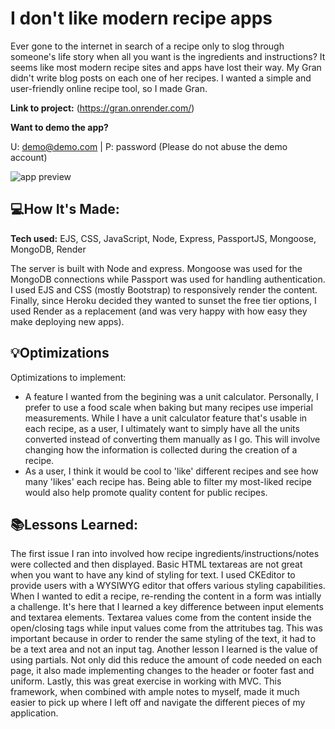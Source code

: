 # I don't like modern recipe apps
Ever gone to the internet in search of a recipe only to slog through someone's life story when all you want is the ingredients and instructions? It seems like most modern recipe sites and apps have lost their way. My Gran didn't write blog posts on each one of her recipes. I wanted a simple and user-friendly online recipe tool, so I made Gran. 

**Link to project:** (https://gran.onrender.com/)

**Want to demo the app?**

U: demo@demo.com | P: password (Please do not abuse the demo account)

![app preview](https://user-images.githubusercontent.com/101226771/213005232-57f89f8c-78ac-4a47-b76a-5a1ba3b5f58a.png)


## 💻How It's Made:

**Tech used:** EJS, CSS, JavaScript, Node, Express, PassportJS, Mongoose, MongoDB, Render

The server is built with Node and express. Mongoose was used for the MongoDB connections while Passport was used for handling authentication. I used EJS and CSS (mostly Bootstrap) to responsively render the content. Finally, since Heroku decided they wanted to sunset the free tier options, I used Render as a replacement (and was very happy with how easy they make deploying new apps). 

## 💡Optimizations

Optimizations to implement:
- A feature I wanted from the begining was a unit calculator. Personally, I prefer to use a food scale when baking but many recipes use imperial measurements. While I have a unit calculator feature that's usable in each recipe, as a user, I ultimately want to simply have all the units converted instead of converting them manually as I go. This will involve changing how the information is collected during the creation of a recipe. 
- As a user, I think it would be cool to 'like' different recipes and see how many 'likes' each recipe has. Being able to filter my most-liked recipe would also help promote quality content for public recipes. 

## 📚Lessons Learned:
The first issue I ran into involved how recipe ingredients/instructions/notes were collected and then displayed. Basic HTML textareas are not great when you want to have any kind of styling for text. I used CKEditor to provide users with a WYSIWYG editor that offers various styling capabilities. When I wanted to edit a recipe, re-rending the content in a form was intially a challenge. It's here that I learned a key difference between input elements and textarea elements. Textarea values come from the content inside the open/closing tags while input values come from the attritubes tag. This was important because in order to render the same styling of the text, it had to be a text area and not an input tag. 
Another lesson I learned is the value of using partials. Not only did this reduce the amount of code needed on each page, it also made implementing changes to the header or footer fast and uniform.
Lastly, this was great exercise in working with MVC. This framework, when combined with ample notes to myself, made it much easier to pick up where I left off and navigate the different pieces of my application. 


